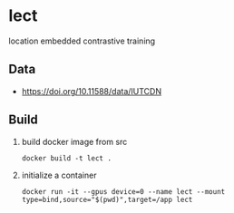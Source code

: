 # lect

location embedded contrastive training

## Data

- https://doi.org/10.11588/data/IUTCDN

## Build

1. build docker image from src
    ```
    docker build -t lect .
    ```

2. initialize a container
    ```
    docker run -it --gpus device=0 --name lect --mount type=bind,source="$(pwd)",target=/app lect
    ```
